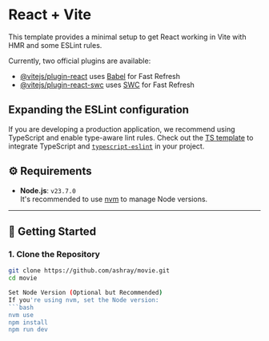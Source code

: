 # React + Vite

This template provides a minimal setup to get React working in Vite with HMR and some ESLint rules.

Currently, two official plugins are available:

- [@vitejs/plugin-react](https://github.com/vitejs/vite-plugin-react/blob/main/packages/plugin-react/README.md) uses [Babel](https://babeljs.io/) for Fast Refresh
- [@vitejs/plugin-react-swc](https://github.com/vitejs/vite-plugin-react-swc) uses [SWC](https://swc.rs/) for Fast Refresh

## Expanding the ESLint configuration

If you are developing a production application, we recommend using TypeScript and enable type-aware lint rules. Check out the [TS template](https://github.com/vitejs/vite/tree/main/packages/create-vite/template-react-ts) to integrate TypeScript and [`typescript-eslint`](https://typescript-eslint.io) in your project.

## ⚙️ Requirements

- **Node.js**: `v23.7.0`  
  It's recommended to use [nvm](https://github.com/nvm-sh/nvm) to manage Node versions.

---

## 🚀 Getting Started

### 1. Clone the Repository

```bash
git clone https://github.com/ashray/movie.git
cd movie

Set Node Version (Optional but Recommended)
If you're using nvm, set the Node version:
```bash
nvm use
npm install
npm run dev